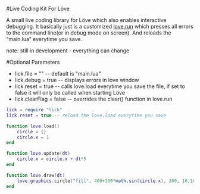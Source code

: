 #Live Coding Kit For Löve

A small live coding library for Löve which also enables interactive debugging. It basically just is a customized [love.run](https://love2d.org/wiki/love.run) which presses all errors to the command line(or in debug mode on screen). And reloads the “main.lua” everytime you save.

note: still in development - everything can change

#Optional Parameters
* lick.file = "<INSERT CUSTOM FILE HERE>" -- default is "main.lua"
* lick.debug = true -- displays errors in love window
* lick.reset = true -- calls love.load everytime you save the file, if set to false it will only be called when starting Löve
* lick.clearFlag = false -- overrides the clear() function in love.run

```Lua
lick = require "lick"
lick.reset = true -- reload the love.load everytime you save

function love.load()
    circle = {}
    circle.x = 1
end

function love.update(dt)
    circle.x = circle.x + dt*5
end

function love.draw(dt)
    love.graphics.circle("fill", 400+100*math.sin(circle.x), 300, 16,16)
end
